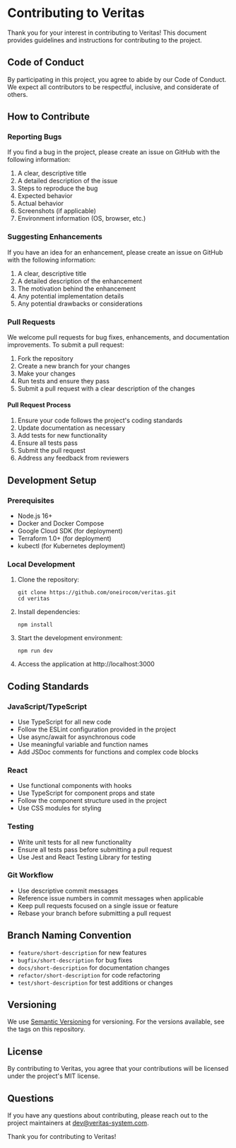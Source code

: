 # Contributing to Veritas

Thank you for your interest in contributing to Veritas! This document provides guidelines and instructions for contributing to the project.

## Code of Conduct

By participating in this project, you agree to abide by our Code of Conduct. We expect all contributors to be respectful, inclusive, and considerate of others.

## How to Contribute

### Reporting Bugs

If you find a bug in the project, please create an issue on GitHub with the following information:

1. A clear, descriptive title
2. A detailed description of the issue
3. Steps to reproduce the bug
4. Expected behavior
5. Actual behavior
6. Screenshots (if applicable)
7. Environment information (OS, browser, etc.)

### Suggesting Enhancements

If you have an idea for an enhancement, please create an issue on GitHub with the following information:

1. A clear, descriptive title
2. A detailed description of the enhancement
3. The motivation behind the enhancement
4. Any potential implementation details
5. Any potential drawbacks or considerations

### Pull Requests

We welcome pull requests for bug fixes, enhancements, and documentation improvements. To submit a pull request:

1. Fork the repository
2. Create a new branch for your changes
3. Make your changes
4. Run tests and ensure they pass
5. Submit a pull request with a clear description of the changes

#### Pull Request Process

1. Ensure your code follows the project's coding standards
2. Update documentation as necessary
3. Add tests for new functionality
4. Ensure all tests pass
5. Submit the pull request
6. Address any feedback from reviewers

## Development Setup

### Prerequisites

- Node.js 16+
- Docker and Docker Compose
- Google Cloud SDK (for deployment)
- Terraform 1.0+ (for deployment)
- kubectl (for Kubernetes deployment)

### Local Development

1. Clone the repository:
   ```
   git clone https://github.com/oneirocom/veritas.git
   cd veritas
   ```

2. Install dependencies:
   ```
   npm install
   ```

3. Start the development environment:
   ```
   npm run dev
   ```

4. Access the application at http://localhost:3000

## Coding Standards

### JavaScript/TypeScript

- Use TypeScript for all new code
- Follow the ESLint configuration provided in the project
- Use async/await for asynchronous code
- Use meaningful variable and function names
- Add JSDoc comments for functions and complex code blocks

### React

- Use functional components with hooks
- Use TypeScript for component props and state
- Follow the component structure used in the project
- Use CSS modules for styling

### Testing

- Write unit tests for all new functionality
- Ensure all tests pass before submitting a pull request
- Use Jest and React Testing Library for testing

### Git Workflow

- Use descriptive commit messages
- Reference issue numbers in commit messages when applicable
- Keep pull requests focused on a single issue or feature
- Rebase your branch before submitting a pull request

## Branch Naming Convention

- `feature/short-description` for new features
- `bugfix/short-description` for bug fixes
- `docs/short-description` for documentation changes
- `refactor/short-description` for code refactoring
- `test/short-description` for test additions or changes

## Versioning

We use [Semantic Versioning](https://semver.org/) for versioning. For the versions available, see the tags on this repository.

## License

By contributing to Veritas, you agree that your contributions will be licensed under the project's MIT license.

## Questions

If you have any questions about contributing, please reach out to the project maintainers at dev@veritas-system.com.

Thank you for contributing to Veritas! 